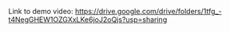 Link to demo video:
https://drive.google.com/drive/folders/1tfg_-t4NegGHEW1OZGXxLKe6joJ2oQjs?usp=sharing
